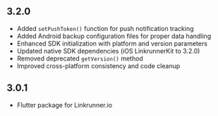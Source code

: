 ## 3.2.0

-   Added `setPushToken()` function for push notification tracking
-   Added Android backup configuration files for proper data handling
-   Enhanced SDK initialization with platform and version parameters
-   Updated native SDK dependencies (iOS LinkrunnerKit to 3.2.0)
-   Removed deprecated `getVersion()` method
-   Improved cross-platform consistency and code cleanup

## 3.0.1

-   Flutter package for Linkrunner.io
